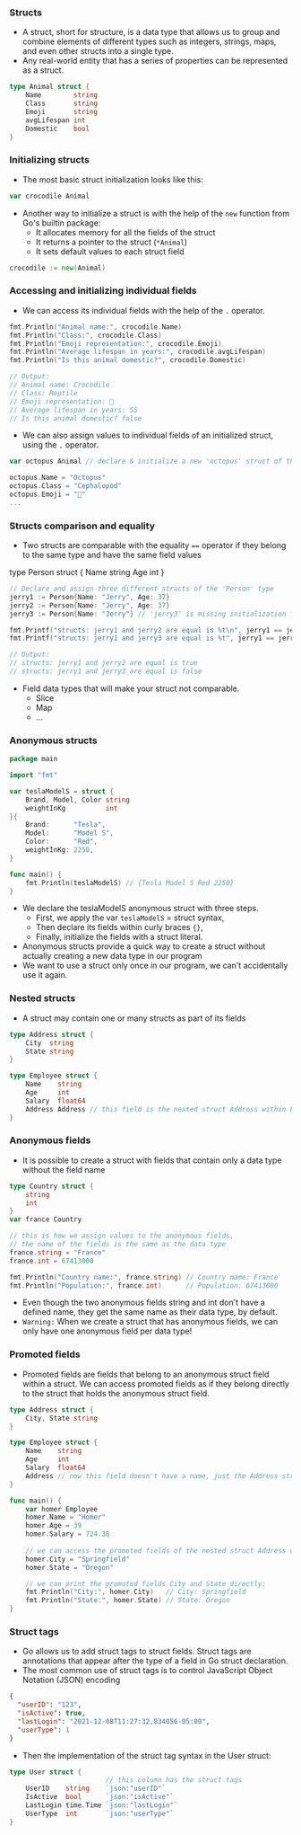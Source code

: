 ### Structs
- A struct, short for structure, is a data type that allows us to group and combine elements of different types such as integers, strings, maps, and even other structs into a single type.
- Any real-world entity that has a series of properties can be represented as a struct.

```go   
type Animal struct {
    Name        string
    Class       string
    Emoji       string
    avgLifespan int
    Domestic    bool
}
```

### Initializing structs
- The most basic struct initialization looks like this:
```go   
var crocodile Animal
```
- Another way to initialize a struct is with the help of the ```new``` function from Go's builtin package:
    + It allocates memory for all the fields of the struct
    + It returns a pointer to the struct (```*Animal```)
    + It sets default values to each struct field
```go
crocodile := new(Animal)
```

### Accessing and initializing individual fields
- We can access its individual fields with the help of the ```.``` operator.
```go
fmt.Println("Animal name:", crocodile.Name)
fmt.Println("Class:", crocodile.Class)
fmt.Println("Emoji representation:", crocodile.Emoji)
fmt.Println("Average lifespan in years:", crocodile.avgLifespan)
fmt.Println("Is this animal domestic?", crocodile.Domestic)

// Output:
// Animal name: Crocodile
// Class: Reptile
// Emoji representation: 🐊
// Average lifespan in years: 55
// Is this animal domestic? false
```
- We can also assign values to individual fields of an initialized struct, using the ```.``` operator.
```go
var octopus Animal // declare & initialize a new 'octopus' struct of the 'Animal' type

octopus.Name = "Octopus"
octopus.Class = "Cephalopod"
octopus.Emoji = "🐙"
...
```

### Structs comparison and equality
- Two structs are comparable with the equality ```==``` operator if they belong to the same type and have the same field values

type Person struct {
    Name string
    Age  int
}
```go
// Declare and assign three different structs of the 'Person' type
jerry1 := Person{Name: "Jerry", Age: 37}
jerry2 := Person{Name: "Jerry", Age: 37}
jerry3 := Person{Name: "Jerry"} // 'jerry3' is missing initialization for the 'Age' field

fmt.Printf("structs: jerry1 and jerry2 are equal is %t\n", jerry1 == jerry2)
fmt.Printf("structs: jerry1 and jerry3 are equal is %t", jerry1 == jerry3)

// Output:
// structs: jerry1 and jerry2 are equal is true
// structs: jerry1 and jerry3 are equal is false
```
-  Field data types that will make your struct not comparable.
    + Slice
    + Map
    + ...

### Anonymous structs
```go
package main

import "fmt"

var teslaModelS = struct {
    Brand, Model, Color string
    weightInKg          int
}{
    Brand:      "Tesla",
    Model:      "Model S",
    Color:      "Red",
    weightInKg: 2250,
}

func main() {
    fmt.Println(teslaModelS) // {Tesla Model S Red 2250}
}
```
- We declare the teslaModelS anonymous struct with three steps. 
    + First, we apply the var ```teslaModelS``` = struct syntax, 
    + Then declare its fields within curly braces ```{}```, 
    + Finally, initialize the fields with a struct literal.
- Anonymous structs provide a quick way to create a struct without actually creating a new data type in our program
-  We want to use a struct only once in our program, we can't accidentally use it again.

### Nested structs
- A struct may contain one or many structs as part of its fields
```go
type Address struct {
    City  string
    State string
}

type Employee struct {
    Name    string
    Age     int
    Salary  float64
    Address Address // this field is the nested struct Address within Employee
}
```
### Anonymous fields
- It is possible to create a struct with fields that contain only a data type without the field name
```go 
type Country struct {
    string
    int
}
var france Country

// this is how we assign values to the anonymous fields,
// the name of the fields is the same as the data type
france.string = "France"
france.int = 67413000

fmt.Println("Country name:", france.string) // Country name: France
fmt.Println("Population:", france.int)      // Population: 67413000
```
- Even though the two anonymous fields string and int don't have a defined name, they get the same name as their data type, by default.
- ```Warning:``` When we create a struct that has anonymous fields, we can only have one anonymous field per data type!

### Promoted fields
- Promoted fields are fields that belong to an anonymous struct field within a struct. We can access promoted fields as if they belong directly to the struct that holds the anonymous struct field.
```go
type Address struct {
    City, State string
}

type Employee struct {
    Name    string
    Age     int
    Salary  float64
    Address // now this field doesn't have a name, just the Address struct type
}

func main() {
    var homer Employee
    homer.Name = "Homer"
    homer.Age = 39
    homer.Salary = 724.38
    
    // we can access the promoted fields of the nested struct Address directly:
    homer.City = "Springfield"
    homer.State = "Oregon"

    // we can print the promoted fields City and State directly:
    fmt.Println("City:", homer.City)   // City: Springfield
    fmt.Println("State:", homer.State) // State: Oregon
}
```
### Struct tags
- Go allows us to add struct tags to struct fields. Struct tags are annotations that appear after the type of a field in Go struct declaration.
- The most common use of struct tags is to control JavaScript Object Notation (JSON) encoding
```json
{
  "userID": "123",
  "isActive": true,
  "lastLogin": "2021-12-08T11:27:32.834056-05:00",
  "userType": 1
}
```
- Then the implementation of the struct tag syntax in the User struct:
```go
type User struct {
                        // this column has the struct tags
    UserID    string    `json:"userID"`
    IsActive  bool      `json:"isActive"`
    LastLogin time.Time `json:"lastLogin"`
    UserType  int       `json:"userType"`
}
```